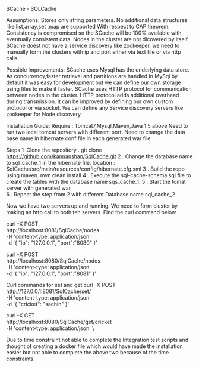 SCache - SQLCache

Assumptions:
Stores only string parameters. No additional data structures like list,array,set ,map are supported
With respect to CAP theorem. Consistency is compromised so the SCache will be 100% available with eventually consistent data.
Nodes in the cluster are not dicovered by itself. SCache doest not have a service discovery like zookeeper. we need to manually form the clusters with ip and port either via text file or via http calls.

Possible Improvements:
SCache uses Mysql has the underlying data store. As concurrency,faster retrieval and partitions are handled in MySql by default it was easy for development but we can define our own storage using files to make it faster.
SCache uses HTTP protocol for communication between nodes in the cluster. HTTP protocol adds additional overhead during transmission. it can be improved by defining our own custom protocol or via socket.
We can define any Service discovery servers like zookeeper for Node discovery.

Installation Guide:
Require : Tomcat7,Mysql,Maven,Java 1.5 above
Need to run two local tomcat servers with different port. Need to change the data base name in hibernate conf file in each generated war file. 

Steps
   1 .Clone the repository . git clone https://github.com/kannanshan/SqlCache.git
   2 . Change the database name to sql_cache_1 in the hibernate file. location : SqlCache/src/main/resources/config/hibernate.cfg.xml
   3 . Build the repo using maven. mvn clean install
   4 . Execute the sql-cache-schema.sql file to create the tables with the database name sqs_cache_1.
   5 . Start the tomat server with generated war  
   6 . Repeat the step from 2 with different Database name sql_cache_2

 Now we have two servers up and running. We need to form cluster by making an http call to both teh servers.
 Find the curl command below.
 
 curl -X POST \
  http://localhost:8081/SqlCache/nodes \
  -H 'content-type: application/json' \
  -d '{
    "ip": "127.0.0.1",
    "port":"8080"
}'

curl -X POST \
  http://localhost:8080/SqlCache/nodes \
  -H 'content-type: application/json' \
  -d '{
    "ip": "127.0.0.1",
    "port":"8081"
}'

Curl commands for set and get
curl -X POST \
  http://127.0.0.1:8081/SqlCache/set/ \
  -H 'content-type: application/json' \
  -d '{
    "cricket": "sachin"
}'

curl -X GET \
  http://localhost:8080/SqlCache/get/cricket \
  -H 'content-type: application/json' \

Due to time constraint not able to complete the Integration test scripts and thought of creating a docker file which would have made the installation easier but not able to complete the above two because of the time constraints. 
 

